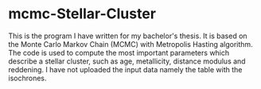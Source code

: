# mcmc-Stellar-Cluster
This is the program I have written for my bachelor's thesis. It is based on the Monte Carlo Markov Chain (MCMC) with Metropolis Hasting algorithm. The code is used to compute the most important parameters which describe a stellar cluster, such as age, metallicity, distance modulus and reddening.
I have not uploaded the input data namely the table with the isochrones.   
